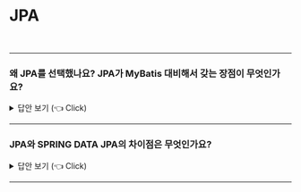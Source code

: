 
# JPA
<br>

-----------------------
### 왜 JPA를 선택했나요? JPA가 MyBatis 대비해서 갖는 장점이 무엇인가요?

<details>
   <summary> 답안 보기 (👈 Click)</summary>
<br />

-----------------------
+
</details>

-----------------------

### JPA와 SPRING DATA JPA의 차이점은 무엇인가요?

<details>
   <summary> 답안 보기 (👈 Click)</summary>
<br />

-----------------------
+ SPRING DATA JPA는 CRUD를 처리하기 위한 공통 인터페이스를 제공합니다. 
  즉, 구현 클래스 없이 인터페이스만 작성해도 개발을 완료할 수 있게 해줍니다. 
</details>

-----------------------
